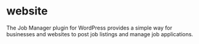 # website
The Job Manager plugin for WordPress provides a simple way for businesses and websites to post job listings and manage job applications.
